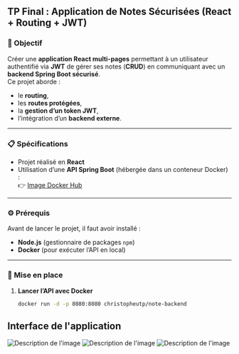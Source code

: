 ## TP Final : Application de Notes Sécurisées (React + Routing + JWT)

### 🎯 Objectif
Créer une **application React multi-pages** permettant à un utilisateur authentifié via **JWT** de gérer ses notes (**CRUD**) en communiquant avec un **backend Spring Boot sécurisé**.  
Ce projet aborde :
- le **routing**,
- les **routes protégées**,
- la **gestion d’un token JWT**,
- l’intégration d’un **backend externe**.

---

### 📋 Spécifications
- Projet réalisé en **React**
- Utilisation d’une **API Spring Boot** (hébergée dans un conteneur Docker) :  
  👉 [Image Docker Hub](https://hub.docker.com/r/christopheutp/note-backend)

---

### ⚙️ Prérequis
Avant de lancer le projet, il faut avoir installé :
- **Node.js** (gestionnaire de packages `npm`)
- **Docker** (pour exécuter l’API en local)

---

### 🚀 Mise en place

1. **Lancer l’API avec Docker**
   ```bash
   docker run -d -p 8080:8080 christopheutp/note-backend

## Interface de l'application

![Description de l'image](./tp-final/screen/register.png)
![Description de l'image](./tp-final/screen/dash.png)
![Description de l'image](./tp-final/screen/login.png)
